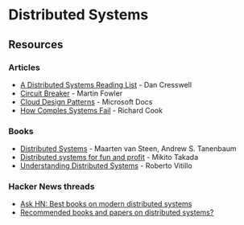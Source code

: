 # Distributed Systems

## Resources

### Articles

* [A Distributed Systems Reading List](https://dancres.github.io/Pages/) - Dan Cresswell
* [Circuit Breaker](https://martinfowler.com/bliki/CircuitBreaker.html) - Martin Fowler
* [Cloud Design Patterns](https://docs.microsoft.com/en-us/azure/architecture/patterns/) - Microsoft Docs
* [How Comples Systems Fail](https://how.complexsystems.fail/) - Richard Cook

### Books

* [Distributed Systems](https://www.amazon.co.uk/dp/1543057381) - Maarten van Steen, Andrew S. Tanenbaum
* [Distributed systems for fun and profit](http://book.mixu.net/distsys/index.html) - Mikito Takada
* [Understanding Distributed Systems](https://www.amazon.co.uk/dp/1838430210) - Roberto Vitillo

### Hacker News threads

* [Ask HN: Best books on modern distributed systems](https://news.ycombinator.com/item?id=28391738)
* [Recommended books and papers on distributed systems?](https://news.ycombinator.com/item?id=25987664)

